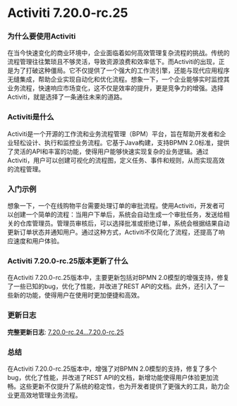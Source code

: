# Activiti 7.20.0-rc.25
### 为什么要使用Activiti

在当今快速变化的商业环境中，企业面临着如何高效管理复杂流程的挑战。传统的流程管理往往繁琐且不够灵活，导致资源浪费和效率低下。而Activiti的出现，正是为了打破这种僵局。它不仅提供了一个强大的工作流引擎，还能与现代应用程序无缝集成，帮助企业实现自动化和优化流程。想象一下，一个企业能够实时监控其业务流程，快速响应市场变化，这不仅是效率的提升，更是竞争力的增强。选择Activiti，就是选择了一条通往未来的道路。

### Activiti是什么

Activiti是一个开源的工作流和业务流程管理（BPM）平台，旨在帮助开发者和企业轻松设计、执行和监控业务流程。它基于Java构建，支持BPMN 2.0标准，提供了灵活的API和丰富的功能，使得用户能够快速实现复杂的业务逻辑。通过Activiti，用户可以创建可视化的流程图，定义任务、事件和规则，从而实现高效的流程管理。

### 入门示例

想象一下，一个在线购物平台需要处理订单的审批流程。使用Activiti，开发者可以创建一个简单的流程：当用户下单后，系统会自动生成一个审批任务，发送给相关的仓库管理员。管理员审核后，可以选择批准或拒绝订单，系统会根据结果自动更新订单状态并通知用户。通过这种方式，Activiti不仅简化了流程，还提高了响应速度和用户体验。

### Activiti 7.20.0-rc.25版本更新了什么

在Activiti 7.20.0-rc.25版本中，主要更新包括对BPMN 2.0模型的增强支持，修复了一些已知的bug，优化了性能，并改进了REST API的文档。此外，还引入了一些新的功能，使得用户在使用时更加便捷和高效。

### 更新日志

**完整更新日志**: [7.20.0-rc.24...7.20.0-rc.25](https://github.com/Activiti/Activiti/compare/7.20.0-rc.24...7.20.0-rc.25)

### 总结

在Activiti 7.20.0-rc.25版本中，增强了对BPMN 2.0模型的支持，修复了多个bug，优化了性能，并改进了REST API的文档，新增功能使得用户体验更加流畅。这些更新不仅提升了系统的稳定性，也为开发者提供了更强大的工具，助力企业更高效地管理业务流程。